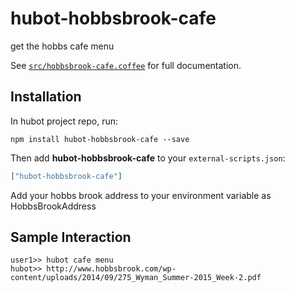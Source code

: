 # hubot-hobbsbrook-cafe

get the hobbs cafe menu

See [`src/hobbsbrook-cafe.coffee`](src/hobbsbrook-cafe.coffee) for full documentation.

## Installation

In hubot project repo, run:

`npm install hubot-hobbsbrook-cafe --save`

Then add **hubot-hobbsbrook-cafe** to your `external-scripts.json`:

```json
["hubot-hobbsbrook-cafe"]
```

Add your hobbs brook address to your environment variable as HobbsBrookAddress

## Sample Interaction

```
user1>> hubot cafe menu
hubot>> http://www.hobbsbrook.com/wp-content/uploads/2014/09/275_Wyman_Summer-2015_Week-2.pdf
```
